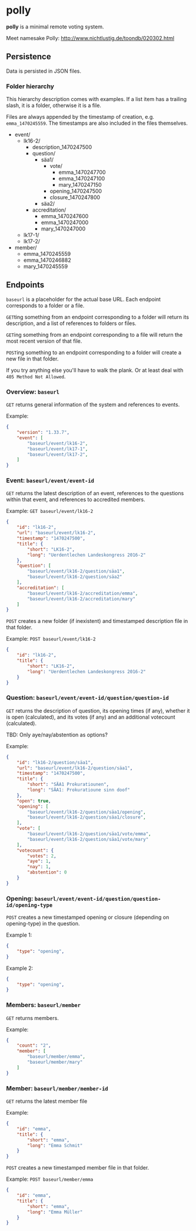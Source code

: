 # polly

**polly** is a minimal remote voting system.

Meet namesake Polly: http://www.nichtlustig.de/toondb/020302.html

## Persistence

Data is persisted in JSON files.

### Folder hierarchy

This hierarchy description comes with examples. If a list item has a trailing slash, it is a folder, otherwise it is a file.

Files are always appended by the timestamp of creation, e.g. `emma_1470245559`. The timestamps are also included in the files themselves.

  - event/
    - lk16-2/
      - description_1470247500
      - question/ 
        - säa1/
          - vote/
            - emma_1470247700
            - emma_1470247100
            - mary_1470247150
          - opening_1470247500
          - closure_1470247800
        - säa2/
      - accreditation/
        - emma_1470247600
        - emma_1470247000
        - mary_1470247000
    - lk17-1/
    - lk17-2/
  - member/
    - emma_1470245559
    - emma_1470246882
    - mary_1470245559

## Endpoints

`baseurl` is a placeholder for the actual base URL. Each endpoint corresponds to a folder or a file.

`GET`ting something from an endpoint corresponding to a folder will return its description, and a list of references to folders or files.

`GET`ing something from an endpoint corresponding to a file will return the most recent version of that file.

`POST`ing something to an endpoint corresponding to a folder will create a new file in that folder.

If you try anything else you'll have to walk the plank. Or at least deal with ``405 Method Not Allowed``.

### Overview: `baseurl`

`GET` returns general information of the system and references to events.

Example:
```json
{
    "version": "1.33.7",
    "event": [
        "baseurl/event/lk16-2",
        "baseurl/event/lk17-1",
        "baseurl/event/lk17-2",
    ]
}
```

### Event: `baseurl/event/event-id`

`GET` returns the latest description of an event, references to the questions within that event, and references to accredited members.

Example:
`GET baseurl/event/lk16-2`
```json
{
    "id": "lk16-2",
    "url": "baseurl/event/lk16-2",
    "timestamp": "1470247500",
    "title": {
        "short": "LK16-2",
        "long": "Uerdentlechen Landeskongress 2016-2"
    },
    "question": [
        "baseurl/event/lk16-2/question/säa1",
        "baseurl/event/lk16-2/question/säa2"
    ],
    "accreditation": [
        "baseurl/event/lk16-2/accreditation/emma",
        "baseurl/event/lk16-2/accreditation/mary"
    ]
}
```

`POST` creates a new folder (if inexistent) and timestamped description file in that folder.

Example:
`POST baseurl/event/lk16-2`
```json
{
    "id": "lk16-2",
    "title": {
        "short": "LK16-2",
        "long": "Uerdentlechen Landeskongress 2016-2"
    }
}
```

### Question: `baseurl/event/event-id/question/question-id`

`GET` returns the description of question, its opening times (if any), whether it is open (calculated), and its votes (if any) and an additional votecount (calculated).

TBD: Only aye/nay/abstention as options?

Example:
```json
{
    "id": "lk16-2/question/säa1",
    "url": "baseurl/event/lk16-2/question/säa1",
    "timestamp": "1470247500",
    "title": {
        "short": "SÄA1 Prokuratiounen",
        "long": "SÄA1: Prokuratioune sinn doof"
    },
    "open": true,
    "opening": [
        "baseurl/event/lk16-2/question/säa1/opening",
        "baseurl/event/lk16-2/question/säa1/closure",
    ],
    "vote": [
        "baseurl/event/lk16-2/question/säa1/vote/emma",
        "baseurl/event/lk16-2/question/säa1/vote/mary"
    ],
    "votecount": {
        "votes": 2,
        "aye": 1,
        "nay": 1,
        "abstention": 0
    }
}
```

### Opening: `baseurl/event/event-id/question/question-id/opening-type`

`POST` creates a new timestamped opening or closure (depending on opening-type) in the question.

Example 1:
```json
{
    "type": "opening",
}
```

Example 2:
```json
{
    "type": "opening",
}
```

### Members: `baseurl/member`

`GET` returns members.

Example:
```json
{
    "count": "2",
    "member": [
        "baseurl/member/emma",
        "baseurl/member/mary"
    ]
}
```

### Member: `baseurl/member/member-id`

`GET` returns the latest member file

Example:
```json
{
    "id": "emma",
    "title": {
        "short": "emma",
        "long": "Emma Schmit"
    }
}
```

`POST` creates a new timestamped member file in that folder.

Example:
`POST baseurl/member/emma`
```json
{
    "id": "emma",
    "title": {
        "short": "emma",
        "long": "Emma Müller"
    }
}
```